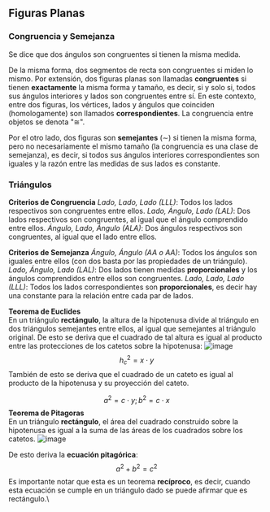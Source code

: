 Figuras Planas
--------------

### Congruencia y Semejanza

Se dice que dos ángulos son congruentes si tienen la misma medida.

De la misma forma, dos segmentos de recta son congruentes si miden lo
mismo.
Por extensión, dos figuras planas son llamadas **congruentes** si tienen
**exactamente** la misma forma y tamaño, es decir, si y solo si, todos
sus ángulos interiores y lados son congruentes entre sí. En este
contexto, entre dos figuras, los vértices, lados y ángulos que coinciden
(homologamente) son llamados **correspondientes**. La congruencia entre
objetos se denota \"$\cong$\".

Por el otro lado, dos figuras son **semejantes** ($\sim$) si tienen la
misma forma, pero no necesariamente el mismo tamaño (la congruencia es
una clase de semejanza), es decir, si todos sus ángulos interiores
correspondientes son iguales y la razón entre las medidas de sus lados
es constante.

### Triángulos

**Criterios de Congruencia**
*Lado, Lado, Lado (LLL)*: Todos los lados respectivos son congruentes
entre ellos.
*Lado, Ángulo, Lado (LAL)*: Dos lados respectivos son congruentes, al
igual que el ángulo comprendido entre ellos.
*Ángulo, Lado, Ángulo (ALA)*: Dos ángulos respectivos son congruentes,
al igual que el lado entre ellos.

**Criterios de Semejanza**
*Ángulo, Ángulo (AA o AA)*: Todos los ángulos son iguales entre ellos
(con dos basta por las propiedades de un triángulo).
*Lado, Ángulo, Lado (LAL)*: Dos lados tienen medidas **proporcionales**
y los ángulos comprendidos entre ellos son congruentes.
*Lado, Lado, Lado (LLL)*: Todos los lados correspondientes son
**proporcionales**, es decir hay una constante para la relación entre
cada par de lados.

**Teorema de Euclides**\
En un triángulo **rectángulo**, la altura de la hipotenusa divide al
triángulo en dos triángulos semejantes entre ellos, al igual que
semejantes al triángulo original. De esto se deriva que el cuadrado de
tal altura es igual al producto entre las protecciones de los catetos
sobre la hipotenusa: ![image](imagenes/euclides.jpg) $${h_c}^2 = x \cdot y$$
También de esto se deriva que el cuadrado de un cateto es igual al
producto de la hipotenusa y su proyección del cateto.

$$a^2 = c \cdot y; b^2 = c \cdot x$$ **Teorema de Pitagoras**\
En un triángulo **rectángulo**, el área del cuadrado construido sobre la
hipotenusa es igual a la suma de las áreas de los cuadrados sobre los
catetos. ![image](imagenes/pitagoras.png)

De esto deriva la **ecuación pitagórica**: $$a^2 + b^2 = c^2$$ Es
importante notar que esta es un teorema **recíproco**, es decir, cuando
esta ecuación se cumple en un triángulo dado se puede afirmar que es
rectángulo.\